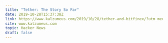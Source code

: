 ```yaml
---
title: "Tether: The Story So Far"
date: 2019-10-28T15:37:38Z
link: https://www.kalzumeus.com/2019/10/28/tether-and-bitfinex/?utm_medium=RSS&utm_source=hune
site: www.kalzumeus.com
topic: Hacker News
draft: false
---
```

